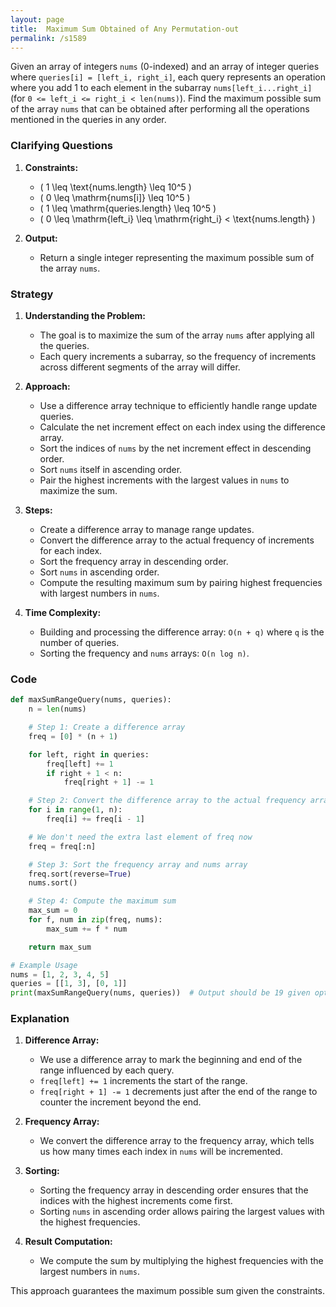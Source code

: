 ```yaml
---
layout: page
title:  Maximum Sum Obtained of Any Permutation-out
permalink: /s1589
---
```


Given an array of integers `nums` (0-indexed) and an array of integer queries where `queries[i] = [left_i, right_i]`, each query represents an operation where you add 1 to each element in the subarray `nums[left_i...right_i]` (for `0 <= left_i <= right_i < len(nums)`). Find the maximum possible sum of the array `nums` that can be obtained after performing all the operations mentioned in the queries in any order.

### Clarifying Questions

1. **Constraints:**
    - \( 1 \leq \text{nums.length} \leq 10^5 \)
    - \( 0 \leq \mathrm{nums[i]} \leq 10^5 \)
    - \( 1 \leq \mathrm{queries.length} \leq 10^5 \)
    - \( 0 \leq \mathrm{left_i} \leq \mathrm{right_i} < \text{nums.length} \)
    
2. **Output:**
    - Return a single integer representing the maximum possible sum of the array `nums`.

### Strategy

1. **Understanding the Problem:**
    - The goal is to maximize the sum of the array `nums` after applying all the queries.
    - Each query increments a subarray, so the frequency of increments across different segments of the array will differ.

2. **Approach:**
    - Use a difference array technique to efficiently handle range update queries.
    - Calculate the net increment effect on each index using the difference array.
    - Sort the indices of `nums` by the net increment effect in descending order.
    - Sort `nums` itself in ascending order.
    - Pair the highest increments with the largest values in `nums` to maximize the sum.

3. **Steps:**
    - Create a difference array to manage range updates.
    - Convert the difference array to the actual frequency of increments for each index.
    - Sort the frequency array in descending order.
    - Sort `nums` in ascending order.
    - Compute the resulting maximum sum by pairing highest frequencies with largest numbers in `nums`.

4. **Time Complexity:**
    - Building and processing the difference array: `O(n + q)` where `q` is the number of queries.
    - Sorting the frequency and `nums` arrays: `O(n log n)`.

### Code

```python
def maxSumRangeQuery(nums, queries):
    n = len(nums)

    # Step 1: Create a difference array
    freq = [0] * (n + 1)

    for left, right in queries:
        freq[left] += 1
        if right + 1 < n:
            freq[right + 1] -= 1

    # Step 2: Convert the difference array to the actual frequency array
    for i in range(1, n):
        freq[i] += freq[i - 1]

    # We don't need the extra last element of freq now
    freq = freq[:n]

    # Step 3: Sort the frequency array and nums array
    freq.sort(reverse=True)
    nums.sort()

    # Step 4: Compute the maximum sum
    max_sum = 0
    for f, num in zip(freq, nums):
        max_sum += f * num

    return max_sum

# Example Usage
nums = [1, 2, 3, 4, 5]
queries = [[1, 3], [0, 1]]
print(maxSumRangeQuery(nums, queries))  # Output should be 19 given optimal updates
```

### Explanation

1. **Difference Array:**
    - We use a difference array to mark the beginning and end of the range influenced by each query.
    - `freq[left] += 1` increments the start of the range.
    - `freq[right + 1] -= 1` decrements just after the end of the range to counter the increment beyond the end.

2. **Frequency Array:**
    - We convert the difference array to the frequency array, which tells us how many times each index in `nums` will be incremented.

3. **Sorting:**
    - Sorting the frequency array in descending order ensures that the indices with the highest increments come first.
    - Sorting `nums` in ascending order allows pairing the largest values with the highest frequencies.

4. **Result Computation:**
    - We compute the sum by multiplying the highest frequencies with the largest numbers in `nums`.

This approach guarantees the maximum possible sum given the constraints.